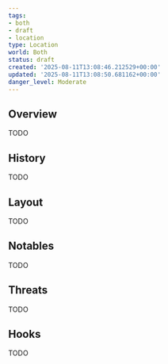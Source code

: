 ```yaml
---
tags:
- both
- draft
- location
type: Location
world: Both
status: draft
created: '2025-08-11T13:08:46.212529+00:00'
updated: '2025-08-11T13:08:50.681162+00:00'
danger_level: Moderate
---
```



## Overview

TODO
## History

TODO
## Layout

TODO
## Notables

TODO
## Threats

TODO
## Hooks

TODO
